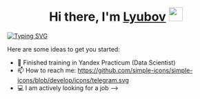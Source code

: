 <h1 align="center">Hi there, I'm <a href="https://daniilshat.ru/" target="_blank">Lyubov</a> 
<img src="https://github.com/blackcater/blackcater/raw/main/images/Hi.gif" height="32"/></h1>

[![Typing SVG](https://readme-typing-svg.herokuapp.com?font=Fira+Code&pause=1000&width=435&lines=Junior+Data+Scientist+from+Russia)](https://git.io/typing-svg)

Here are some ideas to get you started:

- 🌱 Finished training in Yandex Practicum (Data Scientist)
- 📫 How to reach me: https://github.com/simple-icons/simple-icons/blob/develop/icons/telegram.svg
- :computer: I am actively looking for a job
-->
